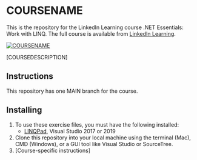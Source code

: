 # COURSENAME
This is the repository for the LinkedIn Learning course .NET Essentials: Work with LINQ. The full course is available from [LinkedIn Learning](LICOURSEURL).

[![COURSENAME](COURSEIMAGE)](LICOURSEURL)

[COURSEDESCRIPTION]

## Instructions
This repository has one MAIN branch for the course. 


## Installing
1. To use these exercise files, you must have the following installed:
	- [LINQPad](https://www.linqpad.net/), Visual Studio 2017 or 2019
2. Clone this repository into your local machine using the terminal (Mac), CMD (Windows), or a GUI tool like Visual Studio or SourceTree.
3. [Course-specific instructions]
